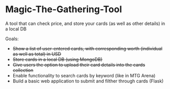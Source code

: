# Magic-The-Gathering-Tool
A tool that can check price, and store your cards (as well as other details) in a local DB

Goals:
- ~~Show a list of user-entered cards, with corresponding worth (individual as well as total) in USD~~
- ~~Store cards in a local DB (using MongoDB)~~
- ~~Give users the option to upload their card details into the cards collection~~
- Enable functionality to search cards by keyword (like in MTG Arena)
- Build a basic web application to submit and filther through cards (Flask)
